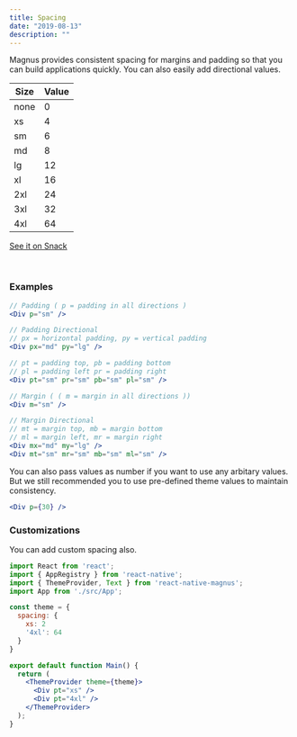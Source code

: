 ```yaml
---
title: Spacing
date: "2019-08-13"
description: ""
---
```


Magnus provides consistent spacing for margins and padding so that you can build applications quickly. You can also easily add directional values.

| Size | Value |
| ---- | ----- |
| none | 0     |
| xs   | 4     |
| sm   | 6     |
| md   | 8     |
| lg   | 12    |
| xl   | 16    |
| 2xl  | 24    |
| 3xl  | 32    |
| 4xl  | 64    |

<a href="https://snack.expo.io/@pawankumar2901/magnus---spacing" target="_blank">See it on Snack</a>

<br>

### Examples

```jsx
// Padding ( p = padding in all directions )
<Div p="sm" />

// Padding Directional
// px = horizontal padding, py = vertical padding
<Div px="md" py="lg" />

// pt = padding top, pb = padding bottom
// pl = padding left pr = padding right
<Div pt="sm" pr="sm" pb="sm" pl="sm" />

// Margin ( ( m = margin in all directions ))
<Div m="sm" />

// Margin Directional
// mt = margin top, mb = margin bottom
// ml = margin left, mr = margin right
<Div mx="md" my="lg" />
<Div mt="sm" mr="sm" mb="sm" ml="sm" />
```

You can also pass values as number if you want to use any arbitary values. But we still recommended you to use pre-defined theme values to maintain consistency.

```jsx
<Div p={30} />
```

### Customizations

You can add custom spacing also.

```jsx
import React from 'react';
import { AppRegistry } from 'react-native';
import { ThemeProvider, Text } from 'react-native-magnus';
import App from './src/App';

const theme = {
  spacing: {
    xs: 2
    '4xl': 64
  }
}

export default function Main() {
  return (
    <ThemeProvider theme={theme}>
      <Div pt="xs" />
      <Div pt="4xl" />
    </ThemeProvider>
  );
}
```
